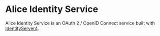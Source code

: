 # Alice Identity Service

Alice Identity Service is an OAuth 2 / OpenID Connect service built with
[IdentityServer4](http://docs.identityserver.io/en/latest/index.html).